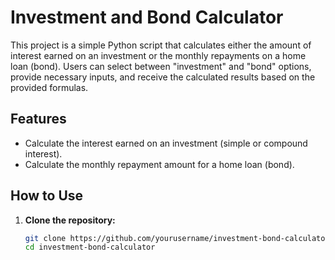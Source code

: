 # Investment and Bond Calculator

This project is a simple Python script that calculates either the amount of interest earned on an investment or the monthly repayments on a home loan (bond). Users can select between "investment" and "bond" options, provide necessary inputs, and receive the calculated results based on the provided formulas.

## Features

- Calculate the interest earned on an investment (simple or compound interest).
- Calculate the monthly repayment amount for a home loan (bond).

## How to Use

1. **Clone the repository:**
   ```bash
   git clone https://github.com/yourusername/investment-bond-calculator.git
   cd investment-bond-calculator
